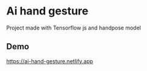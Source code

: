 # Ai hand gesture

Project made with Tensorflow js and handpose model

## Demo

https://ai-hand-gesture.netlify.app
